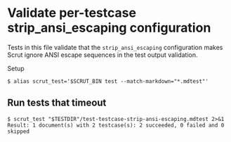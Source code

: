 # Validate per-testcase strip_ansi_escaping configuration

Tests in this file validate that the `strip_ansi_escaping` configuration makes Scrut ignore ANSI escape sequences in the test output validation.

Setup

```scrut
$ alias scrut_test='$SCRUT_BIN test --match-markdown="*.mdtest"'
```

## Run tests that timeout

```scrut
$ scrut_test "$TESTDIR"/test-testcase-strip-ansi-escaping.mdtest 2>&1
Result: 1 document(s) with 2 testcase(s): 2 succeeded, 0 failed and 0 skipped
```

